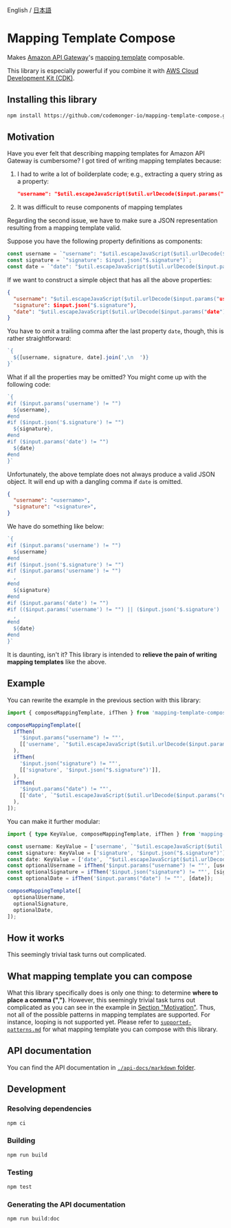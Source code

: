 English / [日本語](./README.ja.md)

# Mapping Template Compose

Makes [Amazon API Gateway](https://aws.amazon.com/api-gateway/)'s [mapping template](https://docs.aws.amazon.com/apigateway/latest/developerguide/rest-api-data-transformations.html) composable.

This library is especially powerful if you combine it with [AWS Cloud Development Kit (CDK)](https://aws.amazon.com/cdk/).

## Installing this library

```sh
npm install https://github.com/codemonger-io/mapping-template-compose.git
```

## Motivation

Have you ever felt that describing mapping templates for Amazon API Gateway is cumbersome?
I got tired of writing mapping templates because:
1. I had to write a lot of boilderplate code; e.g., extracting a query string as a property:

    ```json
    "username": "$util.escapeJavaScript($util.urlDecode($input.params("username"))).replaceAll("\\'", "'")"
    ```

2. It was difficult to reuse components of mapping templates

Regarding the second issue, we have to make sure a JSON representation resulting from a mapping template valid.

Suppose you have the following property definitions as components:

```ts
const username = `"username": "$util.escapeJavaScript($util.urlDecode($input.params("username"))).replaceAll("\\'", "'")"`;
const signature = `"signature": $input.json("$.signature")`;
const date = `"date": "$util.escapeJavaScript($util.urlDecode($input.params("date"))).replaceAll("\\'", "'")"`;
```

If we want to construct a simple object that has all the above properties:

```json
{
  "username": "$util.escapeJavaScript($util.urlDecode($input.params("username"))).replaceAll("\\'", "'")",
  "signature": $input.json("$.signature"),
  "date": "$util.escapeJavaScript($util.urlDecode($input.params("date"))).replaceAll("\\'", "'")"
}
```

You have to omit a trailing comma after the last property `date`, though, this is rather straightforward:

```ts
`{
  ${[username, signature, date].join(',\n  ')}
}`
```

What if all the properties may be omitted?
You might come up with the following code:

```ts
`{
#if ($input.params('username') != "")
  ${username},
#end
#if ($input.json('$.signature') != "")
  ${signature},
#end
#if ($input.params('date') != "")
  ${date}
#end
}`
```

Unfortunately, the above template does not always produce a valid JSON object.
It will end up with a dangling comma if `date` is omitted.

```json
{
  "username": "<username>",
  "signature": "<signature>",
}
```

We have do something like below:

```ts
`{
#if ($input.params('username') != "")
  ${username}
#end
#if ($input.json('$.signature') != "")
#if ($input.params('username') != "")
  ,
#end
  ${signature}
#end
#if ($input.params('date') != "")
#if (($input.params('username') != "") || ($input.json('$.signature') != ""))
  ,
#end
  ${date}
#end
}`
```

It is daunting, isn't it?
This library is intended to **relieve the pain of writing mapping templates** like the above.

## Example

You can rewrite the example in the previous section with this library:

```ts
import { composeMappingTemplate, ifThen } from 'mapping-template-compose';

composeMappingTemplate([
  ifThen(
    '$input.params("username") != ""',
    [['username', `"$util.escapeJavaScript($util.urlDecode($input.params("username"))).replaceAll("\\'", "'")"`]],
  ),
  ifThen(
    '$input.json("signature") != ""',
    [['signature', '$input.json("$.signature")']],
  ),
  ifThen(
    '$input.params("date") != ""',
    [['date', `"$util.escapeJavaScript($util.urlDecode($input.params("date"))).replaceAll("\\'", "'")"`]],
  ),
]);
```

You can make it further modular:

```ts
import { type KeyValue, composeMappingTemplate, ifThen } from 'mapping-template-compose';

const username: KeyValue = ['username', `"$util.escapeJavaScript($util.urlDecode($input.params("username"))).replaceAll("\\'", "'")"`];
const signature: KeyValue = ['signature', '$input.json("$.signature")'];
const date: KeyValue = ['date', `"$util.escapeJavaScript($util.urlDecode($input.params("date"))).replaceAll("\\'", "'")"`];
const optionalUsername = ifThen('$input.params("username") != ""', [username]);
const optionalSignature = ifThen('$input.json("signature") != ""', [signature]);
const optionalDate = ifThen('$input.params("date") != ""', [date]);

composeMappingTemplate([
  optionalUsername,
  optionalSignature,
  optionalDate,
]);
```

## How it works

This seemingly trivial task turns out complicated.

## What mapping template you can compose

What this library specifically does is only one thing: to determine **where to place a comma (",")**.
However, this seemingly trivial task turns out complicated as you can see in the example in [Section "Motivation"](#motivation).
Thus, not all of the possible patterns in mapping templates are supported.
For instance, looping is not supported yet.
Please refer to [`supported-patterns.md`](./supported-patterns.md) for what mapping template you can compose with this library.

## API documentation

You can find the API documentation in [`./api-docs/markdown` folder](./api-docs/markdown/index.md).

## Development

### Resolving dependencies

```sh
npm ci
```

### Building

```sh
npm run build
```

### Testing

```sh
npm test
```

### Generating the API documentation

```sh
npm run build:doc
```
